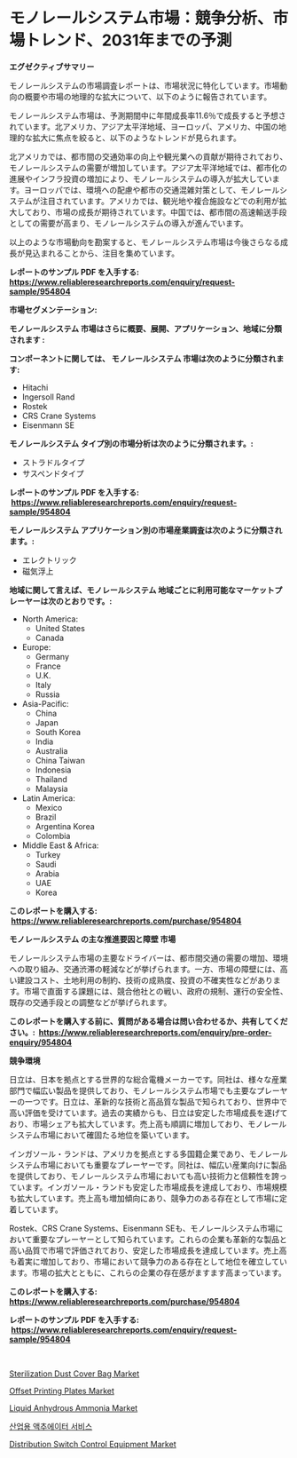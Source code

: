 <p><h1>モノレールシステム市場：競争分析、市場トレンド、2031年までの予測</h1></p><p><strong>エグゼクティブサマリー</strong></p>
<p><p>モノレールシステムの市場調査レポートは、市場状況に特化しています。市場動向の概要や市場の地理的な拡大について、以下のように報告されています。</p><p>モノレールシステム市場は、予測期間中に年間成長率11.6％で成長すると予想されています。北アメリカ、アジア太平洋地域、ヨーロッパ、アメリカ、中国の地理的な拡大に焦点を絞ると、以下のようなトレンドが見られます。</p><p>北アメリカでは、都市間の交通効率の向上や観光業への貢献が期待されており、モノレールシステムの需要が増加しています。アジア太平洋地域では、都市化の進展やインフラ投資の増加により、モノレールシステムの導入が拡大しています。ヨーロッパでは、環境への配慮や都市の交通混雑対策として、モノレールシステムが注目されています。アメリカでは、観光地や複合施設などでの利用が拡大しており、市場の成長が期待されています。中国では、都市間の高速輸送手段としての需要が高まり、モノレールシステムの導入が進んでいます。</p><p>以上のような市場動向を勘案すると、モノレールシステム市場は今後さらなる成長が見込まれることから、注目を集めています。</p></p>
<p><strong>レポートのサンプル PDF を入手する: <a href="https://www.reliableresearchreports.com/enquiry/request-sample/954804">https://www.reliableresearchreports.com/enquiry/request-sample/954804</a></strong></p>
<p><strong>市場セグメンテーション:</strong></p>
<p><strong> モノレールシステム 市場はさらに概要、展開、アプリケーション、地域に分類されます :</strong></p>
<p><strong>コンポーネントに関しては、 モノレールシステム 市場は次のように分類されます: &nbsp;</strong></p>
<p><ul><li>Hitachi</li><li>Ingersoll Rand</li><li>Rostek</li><li>CRS Crane Systems</li><li>Eisenmann SE</li></ul></p>
<p><strong> モノレールシステム タイプ別の市場分析は次のように分類されます。:</strong></p>
<p><ul><li>ストラドルタイプ</li><li>サスペンドタイプ</li></ul></p>
<p><strong>レポートのサンプル PDF を入手する: &nbsp;<a href="https://www.reliableresearchreports.com/enquiry/request-sample/954804">https://www.reliableresearchreports.com/enquiry/request-sample/954804</a></strong></p>
<p><strong> モノレールシステム アプリケーション別の市場産業調査は次のように分類されます。:</strong></p>
<p><ul><li>エレクトリック</li><li>磁気浮上</li></ul></p>
<p><strong>地域に関して言えば、モノレールシステム 地域ごとに利用可能なマーケットプレーヤーは次のとおりです。:</strong></p>
<p><ul>
    <li>
        North America:
        <ul>
            <li>United States</li>
            <li>Canada</li>
        </ul>
    </li>
    <li>
        Europe:
        <ul>
            <li>Germany</li>
            <li>France</li>
            <li>U.K.</li>
            <li>Italy</li>
            <li>Russia</li>
        </ul>
    </li>
    <li>
        Asia-Pacific:
        <ul>
            <li>China</li>
            <li>Japan</li>
            <li>South Korea</li>
            <li>India</li>
            <li>Australia</li>
            <li>China Taiwan</li>
            <li>Indonesia</li>
            <li>Thailand</li>
            <li>Malaysia</li>
        </ul>
    </li>
    <li>
        Latin America:
        <ul>
            <li>Mexico</li>
            <li>Brazil</li>
            <li>Argentina Korea</li>
            <li>Colombia</li>
        </ul>
    </li>
    <li>
        Middle East & Africa:
        <ul>
            <li>Turkey</li>
            <li>Saudi</li>
            <li>Arabia</li>
            <li>UAE</li>
            <li>Korea</li>
        </ul>
    </li>
    </ul></p>
<p><strong>このレポートを購入する: &nbsp;<a href="https://www.reliableresearchreports.com/purchase/954804">https://www.reliableresearchreports.com/purchase/954804</a></strong></p>
<p><strong>モノレールシステム の主な推進要因と障壁 市場</strong></p>
<p><p>モノレールシステム市場の主要なドライバーは、都市間交通の需要の増加、環境への取り組み、交通渋滞の軽減などが挙げられます。一方、市場の障壁には、高い建設コスト、土地利用の制約、技術の成熟度、投資の不確実性などがあります。市場で直面する課題には、競合他社との戦い、政府の規制、運行の安全性、既存の交通手段との調整などが挙げられます。</p></p>
<p><strong>このレポートを購入する前に、質問がある場合は問い合わせるか、共有してください。:&nbsp; <a href="https://www.reliableresearchreports.com/enquiry/pre-order-enquiry/954804">https://www.reliableresearchreports.com/enquiry/pre-order-enquiry/954804</a></strong></p>
<p><strong>競争環境</strong></p>
<p><p>日立は、日本を拠点とする世界的な総合電機メーカーです。同社は、様々な産業部門で幅広い製品を提供しており、モノレールシステム市場でも主要なプレーヤーの一つです。日立は、革新的な技術と高品質な製品で知られており、世界中で高い評価を受けています。過去の実績からも、日立は安定した市場成長を遂げており、市場シェアも拡大しています。売上高も順調に増加しており、モノレールシステム市場において確固たる地位を築いています。</p><p>インガソール・ランドは、アメリカを拠点とする多国籍企業であり、モノレールシステム市場においても重要なプレーヤーです。同社は、幅広い産業向けに製品を提供しており、モノレールシステム市場においても高い技術力と信頼性を誇っています。インガソール・ランドも安定した市場成長を達成しており、市場規模も拡大しています。売上高も増加傾向にあり、競争力のある存在として市場に定着しています。</p><p>Rostek、CRS Crane Systems、Eisenmann SEも、モノレールシステム市場において重要なプレーヤーとして知られています。これらの企業も革新的な製品と高い品質で市場で評価されており、安定した市場成長を達成しています。売上高も着実に増加しており、市場において競争力のある存在として地位を確立しています。市場の拡大とともに、これらの企業の存在感がますます高まっています。</p></p>
<p><strong>このレポートを購入する: &nbsp; <a href="https://www.reliableresearchreports.com/purchase/954804">https://www.reliableresearchreports.com/purchase/954804</a></strong></p>
<p><strong>レポートのサンプル PDF を入手する: &nbsp;<a href="https://www.reliableresearchreports.com/enquiry/request-sample/954804">https://www.reliableresearchreports.com/enquiry/request-sample/954804</a></strong><strong></strong></p>
<p>&nbsp;</p>
<p><p><a href="https://issuu.com/reportprime-2/docs/sterilization-dust-cover-bag-market-size-2030.pptx">Sterilization Dust Cover Bag Market</a></p><p><a href="https://view.publitas.com/reportprime-1/offset-printing-plates-market-provides-a-comprehensive-analysis-including-a-macro-overview-of-the-market-as-well-as-micro-details-such-as-market-size-and-competitive-landscape/">Offset Printing Plates Market</a></p><p><a href="https://view.publitas.com/reportprime-1/liquid-anhydrous-ammonia-market-size-furnishes-valuable-information-encompassing-market-share-market-trends-and-projections-spanning-from-2024-to-2031/">Liquid Anhydrous Ammonia Market</a></p><p><a href="https://github.com/vs019sa3m8x/Market-Research-Report-List-1/blob/main/4896128185297.md">산업용 액추에이터 서비스</a></p><p><a href="https://acidic-farm-354.notion.site/Distribution-Switch-Control-Equipment-Market-Size-Focuses-on-Market-Dynamics-In-Depth-Analysis-and--03d3ad986b334a1e83fabccb635ec1ba">Distribution Switch Control Equipment Market</a></p></p>